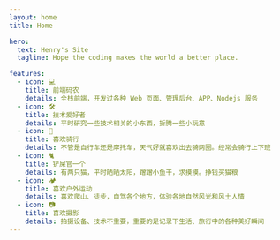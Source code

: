 ```yaml
---
layout: home
title: Home

hero:
  text: Henry's Site
  tagline: Hope the coding makes the world a better place.

features:
  - icon: 💻
    title: 前端码农
    details: 全栈前端，开发过各种 Web 页面、管理后台、APP、Nodejs 服务
  - icon: 🛠
    title: 技术爱好者
    details: 平时研究一些技术相关的小东西，折腾一些小玩意
  - icon: 🚴
    title: 喜欢骑行
    details: 不管是自行车还是摩托车，天气好就喜欢出去骑两圈。经常会骑行上下班
  - icon: 🐈
    title: 铲屎官一个
    details: 有两只猫，平时晒晒太阳，蹭蹭小鱼干，求摸摸。挣钱买猫粮
  - icon: 🏕
    title: 喜欢户外运动
    details: 喜欢爬山、徒步，自驾各个地方，体验各地自然风光和风土人情
  - icon: 📷
    title: 喜欢摄影
    details: 拍摄设备、技术不重要，重要的是记录下生活、旅行中的各种美好瞬间
---
```

